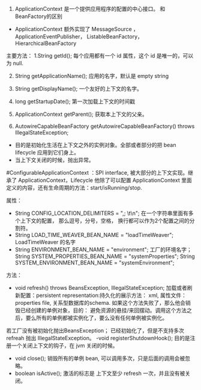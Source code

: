 1. ApplicationContext 是一个提供应用程序的配置的中心接口。
和BeanFactory的区别
- ApplicationContext 额外实现了 MessageSource ，ApplicationEventPublisher， ListableBeanFactory， HierarchicalBeanFactory

主要方法：
1.String getId(); 每个应用都有一个 id  属性，这个 id 是唯一的，可以为 null.

2. 	String getApplicationName(); 应用的名字，默认是 empty string

3. String getDisplayName(); 一个友好的上下文的名字。

4. long getStartupDate();  第一次加载上下文的时间戳

5. 	ApplicationContext getParent();  获取本上下文的父亲。

6. 	AutowireCapableBeanFactory getAutowireCapableBeanFactory() throws IllegalStateException;
- 目的是初始化生活在上下文之外的实例对象。全部或者部分的把 bean lifecycle 应用到它们身上。
- 当上下文关闭的时候，抛出异常。

#ConfigurableApplicationContext ：SPI interface, 被大部分的上下文实现。继承了 ApplicationContext，Lifecycle
他除了可以配置 ApplicationContext 里面定义的内容，还有生命周期的方法：start/isRunning/stop.

属性：
- String CONFIG_LOCATION_DELIMITERS = ",; \t\n"; 在一个字符串里面有多个上下文的配置，
那么逗号，分号，空格， 换行都可以作为2个配置之间的分割符。
- 	String LOAD_TIME_WEAVER_BEAN_NAME = "loadTimeWeaver"; LoadTimeWeaver 的名字
- String ENVIRONMENT_BEAN_NAME = "environment"; 工厂的环境名字；String SYSTEM_PROPERTIES_BEAN_NAME = "systemProperties";
String SYSTEM_ENVIRONMENT_BEAN_NAME = "systemEnvironment";

方法：
- void refresh() throws BeansException, IllegalStateException; 加载或者刷新配置：persistent representation:持久化的展示方法：
xml, 属性文件：properties file, 关系型数据库的schema. 如果这个方法失败了，那么他会销毁已经创建的单例对象，目的：
避免资源的悬挂/来回摆动。调用这个方法之后，要么所有的单例都被实例化了，要么没有任何单例被实例化。

若工厂没有被初始化抛出BeansException； 已经初始化了，但是不支持多次refreah 抛出 IllegalStateException。
-void registerShutdownHook(); 目的是注册一个关闭上下文的钩子，在 jvm 关闭的时候。

- void close(); 销毁所有的单例 bean, 可以调用多次，只是后面的调用会被忽略。
- boolean isActive(); 激活的标志是 上下文至少 refresh 一次，并且没有被关闭。

